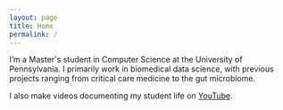 ```yaml
---
layout: page
title: Home
permalink: /
---
```


I’m a Master's student in Computer Science at the University of Pennsylvania. I primarily work in biomedical data science, with previous projects ranging from critical care medicine to the gut microbiome.

I also make videos documenting my student life on [YouTube](http://www.youtube.com/c/cedricvicera).
